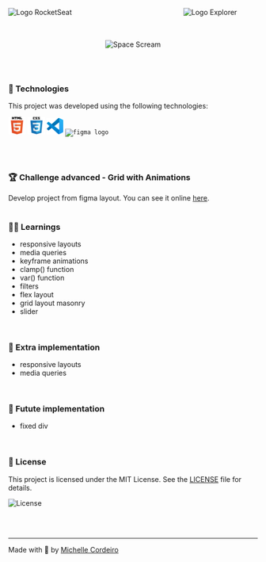 <!--Banner session-->
<p>
  <img src="https://i.postimg.cc/gkShTXDv/rocketseat.png" alt="Logo RocketSeat" width="180" align="left">
  <img src="https://i.postimg.cc/5tpZqB3N/explorer-logo.png" alt="Logo Explorer" width="150" align="right">
</p>
<br><br><br>

<!--About session-->
<p align="center">
  <!-- <img alt="Space Scream" src="https://i.postimg.cc/hjXcLqNw/projeto-05-desafio.png" width="500"> -->
  <img alt="Space Scream" src="./projeto-05-desafio-2.gif" width="700">
</p>
<br><br>

<h3> 🚀 Technologies </h3>

This project was developed using the following technologies:
<p>
  <code><img height="35" alt="html logo" src="https://raw.githubusercontent.com/github/explore/80688e429a7d4ef2fca1e82350fe8e3517d3494d/topics/html/html.png"></code>
  <code><img height="35" alt="css logo" src="https://raw.githubusercontent.com/github/explore/80688e429a7d4ef2fca1e82350fe8e3517d3494d/topics/css/css.png"></code>
  <code><img height="33" alt="vs code logo" src="https://raw.githubusercontent.com/github/explore/80688e429a7d4ef2fca1e82350fe8e3517d3494d/topics/visual-studio-code/visual-studio-code.png"></code>
  <code><img height="33" alt="figma logo" src="https://cdn.jsdelivr.net/gh/devicons/devicon/icons/figma/figma-original.svg"/></code>
</p>
<br><br>

<h3> 🏆 Challenge advanced - Grid with Animations </h3>

Develop project from figma layout. You can see it online [here](https://MichelleCordeiro.github.io/rocketseat-explorer/stage-03-form-responsive-advanced-css/project-05-mobile-desafio-avancado/).
<br><br>

<h3> 👩‍💻 Learnings </h3>

 - responsive layouts
 - media queries
 - keyframe animations
 - clamp() function
 - var() function
 - filters
 - flex layout
 - grid layout masonry
 - slider

<br>
<h3> 🖖 Extra implementation </h3>

 - responsive layouts
 - media queries

<br>
<h3> 🔮 Futute implementation </h3>

 - fixed div


<br>
<h3> 📝 License </h3>

This project is licensed under the MIT License. See the [LICENSE](LICENSE) file for details.

<img alt="License" src="https://img.shields.io/static/v1?label=license&message=MIT&color=49AA26&labelColor=000000">

<br><br>

---

Made with 💜 by [Michelle Cordeiro](https://www.linkedin.com/in/michelle-cordeiro/)